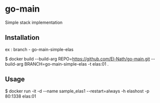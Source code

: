 
# go-main

Simple stack implementation


## Installation
  ex : branch - go-main-simple-elas
  
  $ docker build --build-arg REPO=https://github.com/El-Nath/go-main.git --build-arg BRANCH=go-main-simple-elas -t elas:01 .

## Usage

  $ docker run -it -d --name sample_elas1 --restart=always -h elashost -p 80:1338 elas:01 
